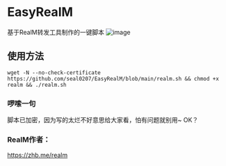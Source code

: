 # EasyRealM
基于RealM转发工具制作的一键脚本
![image](https://mxpic.ml/2021/01/23/20210123_704052f0f88df.png)
## 使用方法
`wget -N --no-check-certificate https://github.com/seal0207/EasyRealM/blob/main/realm.sh && chmod +x realm && ./realm.sh`
### 啰嗦一句
脚本已加密，因为写的太烂不好意思给大家看，怕有问题就别用~ OK？
### RealM作者：
https://zhb.me/realm
